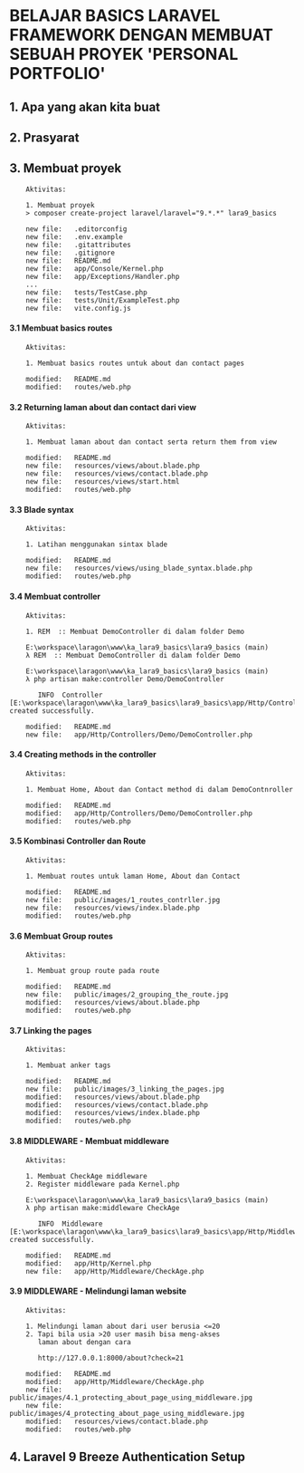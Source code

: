 # BELAJAR BASICS LARAVEL FRAMEWORK DENGAN MEMBUAT SEBUAH PROYEK 'PERSONAL PORTFOLIO'


## 1. Apa yang akan kita buat

## 2. Prasyarat

## 3. Membuat proyek

        Aktivitas:

        1. Membuat proyek
        > composer create-project laravel/laravel="9.*.*" lara9_basics

        new file:   .editorconfig
        new file:   .env.example
        new file:   .gitattributes
        new file:   .gitignore
        new file:   README.md
        new file:   app/Console/Kernel.php
        new file:   app/Exceptions/Handler.php
        ...
        new file:   tests/TestCase.php
        new file:   tests/Unit/ExampleTest.php
        new file:   vite.config.js


#### 3.1 Membuat basics routes

        Aktivitas:

        1. Membuat basics routes untuk about dan contact pages

        modified:   README.md
        modified:   routes/web.php


#### 3.2 Returning laman about dan contact dari view

        Aktivitas:

        1. Membuat laman about dan contact serta return them from view

        modified:   README.md
        new file:   resources/views/about.blade.php
        new file:   resources/views/contact.blade.php
        new file:   resources/views/start.html
        modified:   routes/web.php


#### 3.3 Blade syntax

        Aktivitas:

        1. Latihan menggunakan sintax blade

        modified:   README.md
        new file:   resources/views/using_blade_syntax.blade.php
        modified:   routes/web.php


#### 3.4 Membuat controller

        Aktivitas:

        1. REM  :: Membuat DemoController di dalam folder Demo

        E:\workspace\laragon\www\ka_lara9_basics\lara9_basics (main)
        λ REM  :: Membuat DemoController di dalam folder Demo

        E:\workspace\laragon\www\ka_lara9_basics\lara9_basics (main)
        λ php artisan make:controller Demo/DemoController

           INFO  Controller [E:\workspace\laragon\www\ka_lara9_basics\lara9_basics\app/Http/Controllers/Demo/DemoController.php] created successfully.

        modified:   README.md
        new file:   app/Http/Controllers/Demo/DemoController.php


#### 3.4 Creating methods in the controller

        Aktivitas:

        1. Membuat Home, About dan Contact method di dalam DemoContnroller

        modified:   README.md
        modified:   app/Http/Controllers/Demo/DemoController.php
        modified:   routes/web.php


#### 3.5 Kombinasi Controller dan Route

        Aktivitas:

        1. Membuat routes untuk laman Home, About dan Contact

        modified:   README.md
        new file:   public/images/1_routes_contrller.jpg
        new file:   resources/views/index.blade.php
        modified:   routes/web.php


#### 3.6 Membuat Group routes

        Aktivitas:

        1. Membuat group route pada route

        modified:   README.md
        new file:   public/images/2_grouping_the_route.jpg
        modified:   resources/views/about.blade.php
        modified:   routes/web.php


#### 3.7 Linking the pages

        Aktivitas:

        1. Membuat anker tags

        modified:   README.md
        new file:   public/images/3_linking_the_pages.jpg
        modified:   resources/views/about.blade.php
        modified:   resources/views/contact.blade.php
        modified:   resources/views/index.blade.php
        modified:   routes/web.php


#### 3.8 MIDDLEWARE - Membuat middleware

        Aktivitas:

        1. Membuat CheckAge middleware
        2. Register middleware pada Kernel.php

        E:\workspace\laragon\www\ka_lara9_basics\lara9_basics (main)
        λ php artisan make:middleware CheckAge

           INFO  Middleware [E:\workspace\laragon\www\ka_lara9_basics\lara9_basics\app/Http/Middleware/CheckAge.php] created successfully.

        modified:   README.md
        modified:   app/Http/Kernel.php
        new file:   app/Http/Middleware/CheckAge.php



#### 3.9 MIDDLEWARE - Melindungi laman website

        Aktivitas:

        1. Melindungi laman about dari user berusia <=20
        2. Tapi bila usia >20 user masih bisa meng-akses
           laman about dengan cara

           http://127.0.0.1:8000/about?check=21

        modified:   README.md
        modified:   app/Http/Middleware/CheckAge.php
        new file:   public/images/4.1_protecting_about_page_using_middleware.jpg
        new file:   public/images/4_protecting_about_page_using_middleware.jpg
        modified:   resources/views/contact.blade.php
        modified:   routes/web.php


## 4. Laravel 9 Breeze Authentication Setup
        
